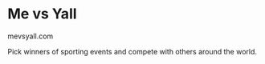 # Me vs Yall

mevsyall.com 

Pick winners of sporting events and compete with others around the world.

